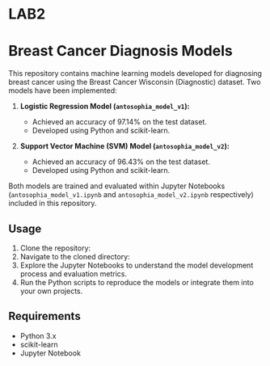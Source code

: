 # LAB2
# Breast Cancer Diagnosis Models

This repository contains machine learning models developed for diagnosing breast cancer using the Breast Cancer Wisconsin (Diagnostic) dataset. Two models have been implemented: 

1. **Logistic Regression Model (`antosophia_model_v1`):**
   - Achieved an accuracy of 97.14% on the test dataset.
   - Developed using Python and scikit-learn.

2. **Support Vector Machine (SVM) Model (`antosophia_model_v2`):**
   - Achieved an accuracy of 96.43% on the test dataset.
   - Developed using Python and scikit-learn.

Both models are trained and evaluated within Jupyter Notebooks (`antosophia_model_v1.ipynb` and `antosophia_model_v2.ipynb` respectively) included in this repository.

## Usage
1. Clone the repository:
2. Navigate to the cloned directory:
3. Explore the Jupyter Notebooks to understand the model development process and evaluation metrics.
4. Run the Python scripts to reproduce the models or integrate them into your own projects.

## Requirements
- Python 3.x
- scikit-learn
- Jupyter Notebook
